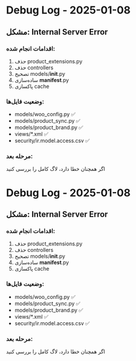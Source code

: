 # Debug Log - 2025-01-08

## مشکل: Internal Server Error

### اقدامات انجام شده:
1. حذف product_extensions.py
2. حذف controllers
3. تصحیح models/__init__.py
4. ساده‌سازی __manifest__.py
5. پاکسازی cache

### وضعیت فایل‌ها:
- models/woo_config.py ✅
- models/product_sync.py ✅
- models/product_brand.py ✅
- views/*.xml ✅
- security/ir.model.access.csv ✅

### مرحله بعد:
اگر همچنان خطا دارد، لاگ کامل را بررسی کنید
# Debug Log - 2025-01-08

## مشکل: Internal Server Error

### اقدامات انجام شده:
1. حذف product_extensions.py
2. حذف controllers
3. تصحیح models/__init__.py
4. ساده‌سازی __manifest__.py
5. پاکسازی cache

### وضعیت فایل‌ها:
- models/woo_config.py ✅
- models/product_sync.py ✅
- models/product_brand.py ✅
- views/*.xml ✅
- security/ir.model.access.csv ✅

### مرحله بعد:
اگر همچنان خطا دارد، لاگ کامل را بررسی کنید
